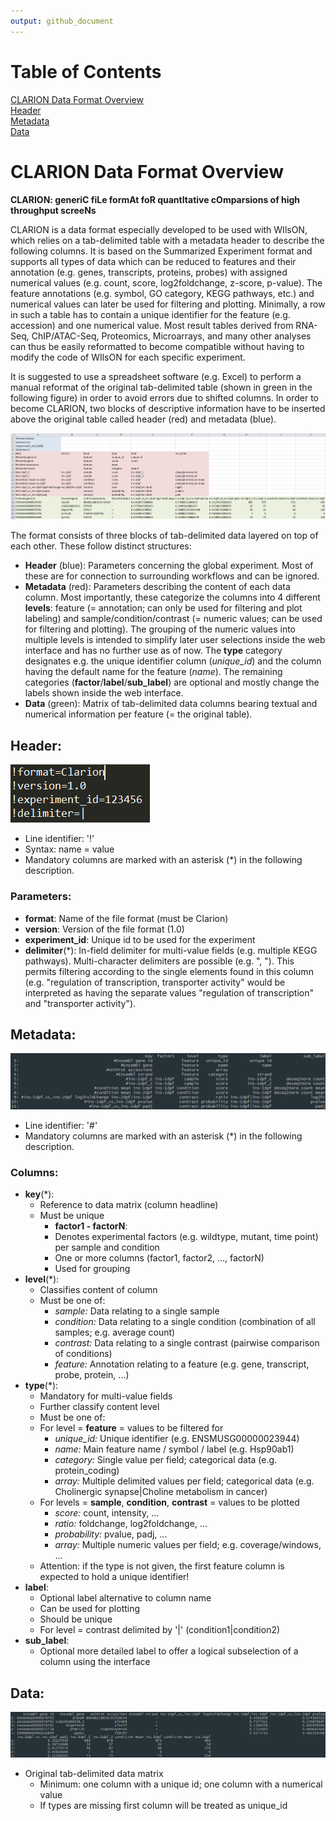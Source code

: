 ```yaml
---
output: github_document
---
```


# Table of Contents  
[CLARION Data Format Overview](#overview)  
[Header](#header)  
[Metadata](#metadata)  
[Data](#data)  

<a name="overview"/>

# CLARION Data Format Overview
**CLARION: generiC fiLe formAt foR quantItative cOmparsions of high throughput screeNs**

CLARION is a data format especially developed to be used with WIlsON, which relies on a tab-delimited table with a metadata header to describe the following columns. It is based on the Summarized Experiment format and supports all types of data which can be reduced to features and their annotation (e.g. genes, transcripts, proteins, probes) with assigned numerical values (e.g. count, score, log2foldchange, z-score, p-value). The feature annotations (e.g. symbol, GO category, KEGG pathways, etc.) and numerical values can later be used for filtering and plotting. Minimally, a row in such a table has to contain a unique identifier for the feature (e.g. accession) and one numerical value. Most result tables derived from RNA-Seq, ChIP/ATAC-Seq, Proteomics, Microarrays, and many other analyses can thus be easily reformatted to become compatible without having to modify the code of WIlsON for each specific experiment.

It is suggested to use a spreadsheet software (e.g. Excel) to perform a manual reformat of the original tab-delimited table (shown in green in the following figure) in order to avoid errors due to shifted columns. In order to become CLARION, two blocks of descriptive information have to be inserted above the original table called header (red) and metadata (blue).

![CLARION Overview](images/clarion_excel_colored.png)

The format consists of three blocks of tab-delimited data layered on top of each other. These follow distinct structures:
  
* **Header** (blue): Parameters concerning the global experiment. Most of these are for connection to surrounding workflows and can be ignored.
* **Metadata** (red): Parameters describing the content of each data column. Most importantly, these categorize the columns into 4 different **levels**: feature (= annotation; can only be used for filtering and plot labeling) and sample/condition/contrast (= numeric values; can be used for filtering and plotting). The grouping of the numeric values into multiple levels is intended to simplify later user selections inside the web interface and has no further use as of now. The **type** category designates e.g. the unique identifier column (*unique_id*) and the column having the default name for the feature (*name*). The remaining categories (**factor**/**label**/**sub_label**) are optional and mostly change the labels shown inside the web interface.
* **Data** (green): Matrix of tab-delimited data columns bearing textual and numerical information per feature (= the original table).

<a name="header"/>

## Header:
![Header](images/header.png)
* Line identifier: '!'
* Syntax: name = value
* Mandatory columns are marked with an asterisk (*) in the following description.

### Parameters:
* **format**: Name of the file format (must be Clarion)
* **version**: Version of the file format (1.0)
* **experiment_id**: Unique id to be used for the experiment
* **delimiter**(*): In-field delimiter for multi-value fields (e.g. multiple KEGG pathways). Multi-character delimiters are possible (e.g. ", "). This permits filtering according to the single elements found in this column (e.g. "regulation of transcription, transporter activity" would be interpreted as having the separate values "regulation of transcription" and "transporter activity").

<a name="metadata"/>

## Metadata:
![Metadata](images/metadata.png)
* Line identifier: '#'
* Mandatory columns are marked with an asterisk (*) in the following description.

### Columns:
* **key**(*):
  * Reference to data matrix (column headline)
  * Must be unique
    * **factor1 - factorN**:
    * Denotes experimental factors (e.g. wildtype, mutant, time point) per sample and condition
    * One or more columns (factor1, factor2, ..., factorN)
    * Used for grouping
* **level**(*):
  * Classifies content of column
  * Must be one of:
    * *sample:* Data relating to a single sample
    * *condition:* Data relating to a single condition (combination of all samples; e.g. average count)
    * *contrast:* Data relating to a single contrast (pairwise comparison of conditions)
    * *feature:* Annotation relating to a feature (e.g. gene, transcript, probe, protein, ...)
* **type**(*):
  * Mandatory for multi-value fields
  * Further classify content level
  * Must be one of:
  * For level = **feature** = values to be filtered for
    * *unique_id:* Unique identifier (e.g. ENSMUSG00000023944)
    * *name:* Main feature name / symbol / label (e.g. Hsp90ab1)
    * *category:* Single value per field; categorical data (e.g. protein_coding)
    * *array:* Multiple delimited values per field; categorical data (e.g. Cholinergic synapse|Choline metabolism in cancer)
  * For levels = **sample**, **condition**, **contrast** = values to be plotted
    * *score:* count, intensity, ...
    * *ratio:* foldchange, log2foldchange, ...
    * *probability:* pvalue, padj, ...
    * *array:* Multiple numeric values per field; e.g. coverage/windows, ...
  * Attention: if the type is not given, the first feature column is expected to hold a unique identifier!
* **label**:
  * Optional label alternative to column name
  * Can be used for plotting
  * Should be unique
  * For level = contrast delimited by '|' (condition1|condition2)
* **sub_label**:
  * Optional more detailed label to offer a logical subselection of a column using the interface

<a name="data"/>

## Data:
![Data](images/data.png)
* Original tab-delimited data matrix
  * Minimum: one column with a unique id; one column with a numerical value
  * If types are missing first column will be treated as unique_id
